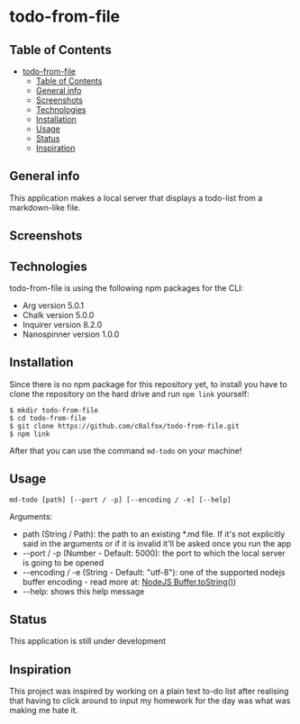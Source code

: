# todo-from-file

## Table of Contents

- [todo-from-file](#todo-from-file)
  - [Table of Contents](#table-of-contents)
  - [General info](#general-info)
  - [Screenshots](#screenshots)
  - [Technologies](#technologies)
  - [Installation](#installation)
  - [Usage](#usage)
  - [Status](#status)
  - [Inspiration](#inspiration)


## General info

This application makes a local server that displays a todo-list from a markdown-like file.

## Screenshots

## Technologies

todo-from-file is using the following npm packages for the CLI:

- Arg version 5.0.1
- Chalk version 5.0.0
- Inquirer version 8.2.0
- Nanospinner version 1.0.0

## Installation

Since there is no npm package for this repository yet, to install you have to clone the repository on the hard drive and run `npm link` yourself:

```
$ mkdir todo-from-file
$ cd todo-from-file
$ git clone https://github.com/c0alfox/todo-from-file.git
$ npm link
```

After that you can use the command `md-todo` on your machine!

## Usage

`md-todo [path] [--port / -p] [--encoding / -e] [--help]`

Arguments:

- path (String / Path): the path to an existing *.md file. If it's not explicitly said in the arguments or if it is invalid it'll be asked once you run the app
- --port / -p (Number - Default: 5000): the port to which the local server is going to be opened
- --encoding / -e (String - Default: "utf-8"): one of the supported nodejs buffer encoding - read more at: [NodeJS Buffer.toString()](https://nodejs.org/api/buffer.html#buftostringencoding-start-end))
- --help: shows this help message

## Status

This application is still under development

## Inspiration

This project was inspired by working on a plain text to-do list after realising that having to click around to input my homework for the day was what was making me hate it.